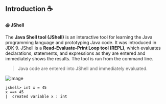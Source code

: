 ## Introduction ☕

#### ꩜ JShell
The **Java Shell tool (JShell)** is an interactive tool for learning the Java programming language and prototyping Java code. It was introduced in JDK 9. JShell is a **Read-Evaluate-Print Loop tool (REPL)**, which evaluates declarations, statements, and expressions as they are entered and immediately shows the results. The tool is run from the command line.   
>  Java code are entered into JShell and immediately evaluated.

![image](https://github.com/user-attachments/assets/6dbc0062-4ec0-4987-8058-d62df355fad5)

```shell
jshell> int x = 45
x ==> 45
|  created variable x : int
```
